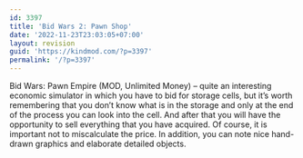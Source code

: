 ```yaml
---
id: 3397
title: 'Bid Wars 2: Pawn Shop'
date: '2022-11-23T23:03:05+07:00'
layout: revision
guid: 'https://kindmod.com/?p=3397'
permalink: '/?p=3397'
---
```


Bid Wars: Pawn Empire (MOD, Unlimited Money) – quite an interesting economic simulator in which you have to bid for storage cells, but it’s worth remembering that you don’t know what is in the storage and only at the end of the process you can look into the cell. And after that you will have the opportunity to sell everything that you have acquired. Of course, it is important not to miscalculate the price. In addition, you can note nice hand-drawn graphics and elaborate detailed objects.